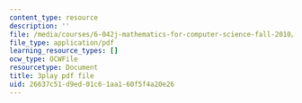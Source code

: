 ```yaml
---
content_type: resource
description: ''
file: /media/courses/6-042j-mathematics-for-computer-science-fall-2010/26637c51d9ed01c61aa160f5f4a20e26_MOfhhFaQdjw.pdf
file_type: application/pdf
learning_resource_types: []
ocw_type: OCWFile
resourcetype: Document
title: 3play pdf file
uid: 26637c51-d9ed-01c6-1aa1-60f5f4a20e26
---
```

